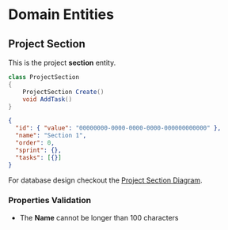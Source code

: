 # Domain Entities

## Project Section

This is the project **section** entity.

```csharp
class ProjectSection
{
    ProjectSection Create()
    void AddTask()
}
```

```json
{
  "id": { "value": "00000000-0000-0000-0000-000000000000" },
  "name": "Section 1",
  "order": 0,
  "sprint": {},
  "tasks": [{}]
}
```

For database design checkout the [Project Section Diagram](../../diagrams/entities/project/Diagram.ProjectSection.md).

### Properties Validation

- The **Name** cannot be longer than 100 characters
